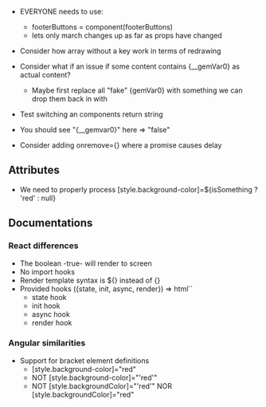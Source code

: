 - EVERYONE needs to use:
  - footerButtons = component(footerButtons)
  - lets only march changes up as far as props have changed

- Consider how array without a key work in terms of redrawing
- Consider what if an issue if some content contains {__gemVar0} as actual content?
  - Maybe first replace all "fake" {gemVar0} with something we can drop them back in with
- Test switching an components return string
- You should see "{__gemvar0}" here => "false"
- Consider adding onremove={} where a promise causes delay

## Attributes

- We need to properly process [style.background-color]=${isSomething ? 'red' : null}


## Documentations

### React differences
- The boolean -true- will render to screen
- No import hooks
- Render template syntax is ${} instead of {}
- Provided hooks ({state, init, async, render}) => html``
  - state hook
  - init hook
  - async hook
  - render hook

### Angular similarities
- Support for bracket element definitions
  - [style.background-color]="red"
  - NOT [style.background-color]="'red'"
  - NOT [style.backgroundColor]="'red'" NOR [style.backgroundColor]="red"